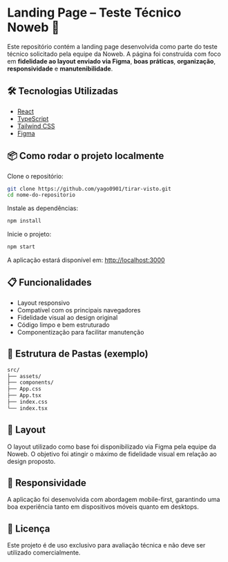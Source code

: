
# Landing Page – Teste Técnico Noweb 🚀

Este repositório contém a landing page desenvolvida como parte do teste técnico solicitado pela equipe da Noweb. A página foi construída com foco em **fidelidade ao layout enviado via Figma**, **boas práticas**, **organização**, **responsividade** e **manutenibilidade**.

## 🛠️ Tecnologias Utilizadas

- [React](https://reactjs.org/)
- [TypeScript](https://www.typescriptlang.org/)
- [Tailwind CSS](https://tailwindcss.com/)
- [Figma](https://www.figma.com/)

## 📦 Como rodar o projeto localmente

Clone o repositório:

```bash
git clone https://github.com/yago0901/tirar-visto.git
cd nome-do-repositorio
```

Instale as dependências:

```bash
npm install
```

Inicie o projeto:

```bash
npm start
```

A aplicação estará disponível em: [http://localhost:3000](http://localhost:3000)

## 📋 Funcionalidades

- Layout responsivo
- Compatível com os principais navegadores
- Fidelidade visual ao design original
- Código limpo e bem estruturado
- Componentização para facilitar manutenção

## 🧱 Estrutura de Pastas (exemplo)

```bash
src/
├── assets/
├── components/
├── App.css
├── App.tsx
├── index.css
└── index.tsx
```

## 📐 Layout

O layout utilizado como base foi disponibilizado via Figma pela equipe da Noweb. O objetivo foi atingir o máximo de fidelidade visual em relação ao design proposto.

## 📱 Responsividade

A aplicação foi desenvolvida com abordagem mobile-first, garantindo uma boa experiência tanto em dispositivos móveis quanto em desktops.

## 📄 Licença

Este projeto é de uso exclusivo para avaliação técnica e não deve ser utilizado comercialmente.
